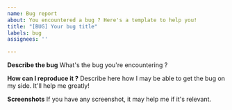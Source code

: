 ```yaml
---
name: Bug report
about: You encountered a bug ? Here's a template to help you!
title: "[BUG] Your bug title"
labels: bug
assignees: ''

---
```


**Describe the bug**
What's the bug you're encountering ?

**How can I reproduce it ?**
Describe here how I may be able to get the bug on my side. It'll help me greatly!

**Screenshots**
If you have any screenshot, it may help me if it's relevant.
